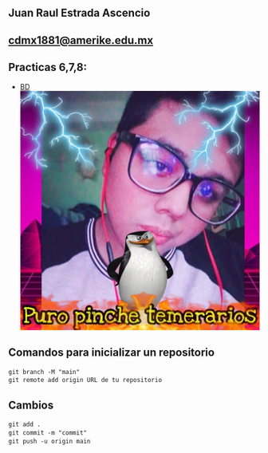 ## Juan Raul Estrada Ascencio 
## cdmx1881@amerike.edu.mx
## Practicas 6,7,8:
- [BD](https://github.com/JuanEstrada01/Estrada-Juan-practicas-3-/blob/main/BD.Md)
![Image text](/Img/Juan.jpg)
## Comandos para inicializar un repositorio 


``` md git init 
git branch -M "main"
git remote add origin URL de tu repositorio
```

## Cambios 
```md git pull origin main
git add .
git commit -m "commit"
git push -u origin main 
```



